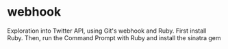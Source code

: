 # webhook
Exploration into Twitter API, using Git's webhook and Ruby. First install Ruby. Then, run the Command Prompt with Ruby and install the sinatra gem
